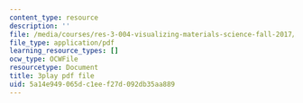 ```yaml
---
content_type: resource
description: ''
file: /media/courses/res-3-004-visualizing-materials-science-fall-2017/5a14e949065dc1eef27d092db35aa889_-7_Q3G1za30.pdf
file_type: application/pdf
learning_resource_types: []
ocw_type: OCWFile
resourcetype: Document
title: 3play pdf file
uid: 5a14e949-065d-c1ee-f27d-092db35aa889
---
```

